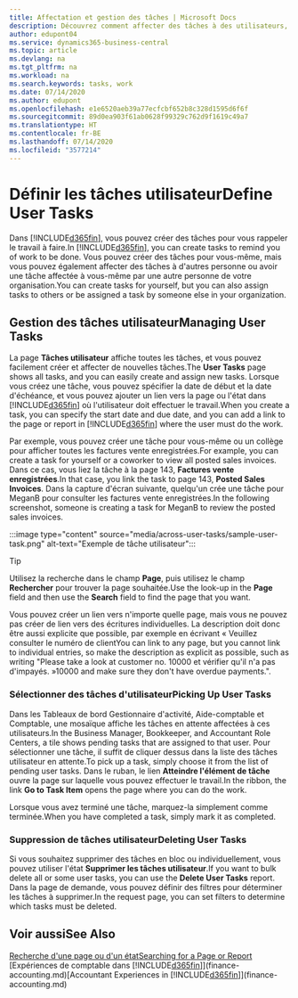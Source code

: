 ```yaml
---
title: Affectation et gestion des tâches | Microsoft Docs
description: Découvrez comment affecter des tâches à des utilisateurs, y compris votre comptable, dans Business Central
author: edupont04
ms.service: dynamics365-business-central
ms.topic: article
ms.devlang: na
ms.tgt_pltfrm: na
ms.workload: na
ms.search.keywords: tasks, work
ms.date: 07/14/2020
ms.author: edupont
ms.openlocfilehash: e1e6520aeb39a77ecfcbf652b8c328d1595d6f6f
ms.sourcegitcommit: 89d0ea903f61ab0628f99329c762d9f1619c49a7
ms.translationtype: HT
ms.contentlocale: fr-BE
ms.lasthandoff: 07/14/2020
ms.locfileid: "3577214"
---
```

# <a name="define-user-tasks"></a><span data-ttu-id="81e11-103">Définir les tâches utilisateur</span><span class="sxs-lookup"><span data-stu-id="81e11-103">Define User Tasks</span></span>

<span data-ttu-id="81e11-104">Dans [!INCLUDE[d365fin](includes/d365fin_md.md)], vous pouvez créer des tâches pour vous rappeler le travail à faire.</span><span class="sxs-lookup"><span data-stu-id="81e11-104">In [!INCLUDE[d365fin](includes/d365fin_md.md)], you can create tasks to remind you of work to be done.</span></span> <span data-ttu-id="81e11-105">Vous pouvez créer des tâches pour vous-même, mais vous pouvez également affecter des tâches à d'autres personne ou avoir une tâche affectée à vous-même par une autre personne de votre organisation.</span><span class="sxs-lookup"><span data-stu-id="81e11-105">You can create tasks for yourself, but you can also assign tasks to others or be assigned a task by someone else in your organization.</span></span>  

## <a name="managing-user-tasks"></a><span data-ttu-id="81e11-106">Gestion des tâches utilisateur</span><span class="sxs-lookup"><span data-stu-id="81e11-106">Managing User Tasks</span></span>

<span data-ttu-id="81e11-107">La page **Tâches utilisateur** affiche toutes les tâches, et vous pouvez facilement créer et affecter de nouvelles tâches.</span><span class="sxs-lookup"><span data-stu-id="81e11-107">The **User Tasks** page shows all tasks, and you can easily create and assign new tasks.</span></span> <span data-ttu-id="81e11-108">Lorsque vous créez une tâche, vous pouvez spécifier la date de début et la date d'échéance, et vous pouvez ajouter un lien vers la page ou l'état dans [!INCLUDE[d365fin](includes/d365fin_md.md)] où l'utilisateur doit effectuer le travail.</span><span class="sxs-lookup"><span data-stu-id="81e11-108">When you create a task, you can specify the start date and due date, and you can add a link to the page or report in [!INCLUDE[d365fin](includes/d365fin_md.md)] where the user must do the work.</span></span>  

<span data-ttu-id="81e11-109">Par exemple, vous pouvez créer une tâche pour vous-même ou un collège pour afficher toutes les factures vente enregistrées.</span><span class="sxs-lookup"><span data-stu-id="81e11-109">For example, you can create a task for yourself or a coworker to view all posted sales invoices.</span></span> <span data-ttu-id="81e11-110">Dans ce cas, vous liez la tâche à la page 143, **Factures vente enregistrées**.</span><span class="sxs-lookup"><span data-stu-id="81e11-110">In that case, you link the task to page 143, **Posted Sales Invoices**.</span></span> <span data-ttu-id="81e11-111">Dans la capture d'écran suivante, quelqu'un crée une tâche pour MeganB pour consulter les factures vente enregistrées.</span><span class="sxs-lookup"><span data-stu-id="81e11-111">In the following screenshot, someone is creating a task for MeganB to review the posted sales invoices.</span></span>  

:::image type="content" source="media/across-user-tasks/sample-user-task.png" alt-text="Exemple de tâche utilisateur":::

> [!TIP]  
> <span data-ttu-id="81e11-113">Utilisez la recherche dans le champ **Page**, puis utilisez le champ **Rechercher** pour trouver la page souhaitée.</span><span class="sxs-lookup"><span data-stu-id="81e11-113">Use the look-up in the **Page** field and then use the **Search** field to find the page that you want.</span></span>  
>
> <span data-ttu-id="81e11-114">Vous pouvez créer un lien vers n'importe quelle page, mais vous ne pouvez pas créer de lien vers des écritures individuelles. La description doit donc être aussi explicite que possible, par exemple en écrivant « Veuillez consulter le numéro de client</span><span class="sxs-lookup"><span data-stu-id="81e11-114">You can link to any page, but you cannot link to individual entries, so make the description as explicit as possible, such as writing "Please take a look at customer no.</span></span> <span data-ttu-id="81e11-115">10000 et vérifier qu'il n'a pas d'impayés. »</span><span class="sxs-lookup"><span data-stu-id="81e11-115">10000 and make sure they don't have overdue payments.".</span></span>

### <a name="picking-up-user-tasks"></a><span data-ttu-id="81e11-116">Sélectionner des tâches d'utilisateur</span><span class="sxs-lookup"><span data-stu-id="81e11-116">Picking Up User Tasks</span></span>

<span data-ttu-id="81e11-117">Dans les Tableaux de bord Gestionnaire d'activité, Aide-comptable et Comptable, une mosaïque affiche les tâches en attente affectées à ces utilisateurs.</span><span class="sxs-lookup"><span data-stu-id="81e11-117">In the Business Manager, Bookkeeper, and Accountant Role Centers, a tile shows pending tasks that are assigned to that user.</span></span> <span data-ttu-id="81e11-118">Pour sélectionner une tâche, il suffit de cliquer dessus dans la liste des tâches utilisateur en attente.</span><span class="sxs-lookup"><span data-stu-id="81e11-118">To pick up a task, simply choose it from the list of pending user tasks.</span></span> <span data-ttu-id="81e11-119">Dans le ruban, le lien **Atteindre l'élément de tâche** ouvre la page sur laquelle vous pouvez effectuer le travail.</span><span class="sxs-lookup"><span data-stu-id="81e11-119">In the ribbon, the link **Go to Task Item** opens the page where you can do the work.</span></span>  

<span data-ttu-id="81e11-120">Lorsque vous avez terminé une tâche, marquez-la simplement comme terminée.</span><span class="sxs-lookup"><span data-stu-id="81e11-120">When you have completed a task, simply mark it as completed.</span></span>  

### <a name="deleting-user-tasks"></a><span data-ttu-id="81e11-121">Suppression de tâches utilisateur</span><span class="sxs-lookup"><span data-stu-id="81e11-121">Deleting User Tasks</span></span>

<span data-ttu-id="81e11-122">Si vous souhaitez supprimer des tâches en bloc ou individuellement, vous pouvez utiliser l'état **Supprimer les tâches utilisateur**.</span><span class="sxs-lookup"><span data-stu-id="81e11-122">If you want to bulk delete all or some user tasks, you can use the **Delete User Tasks** report.</span></span> <span data-ttu-id="81e11-123">Dans la page de demande, vous pouvez définir des filtres pour déterminer les tâches à supprimer.</span><span class="sxs-lookup"><span data-stu-id="81e11-123">In the request page, you can set filters to determine which tasks must be deleted.</span></span>  

## <a name="see-also"></a><span data-ttu-id="81e11-124">Voir aussi</span><span class="sxs-lookup"><span data-stu-id="81e11-124">See Also</span></span>

[<span data-ttu-id="81e11-125">Recherche d'une page ou d'un état</span><span class="sxs-lookup"><span data-stu-id="81e11-125">Searching for a Page or Report</span></span>](ui-search.md)  
<span data-ttu-id="81e11-126">[Expériences de comptable dans [!INCLUDE[d365fin](includes/d365fin_md.md)]](finance-accounting.md)</span><span class="sxs-lookup"><span data-stu-id="81e11-126">[Accountant Experiences in [!INCLUDE[d365fin](includes/d365fin_md.md)]](finance-accounting.md)</span></span>  
